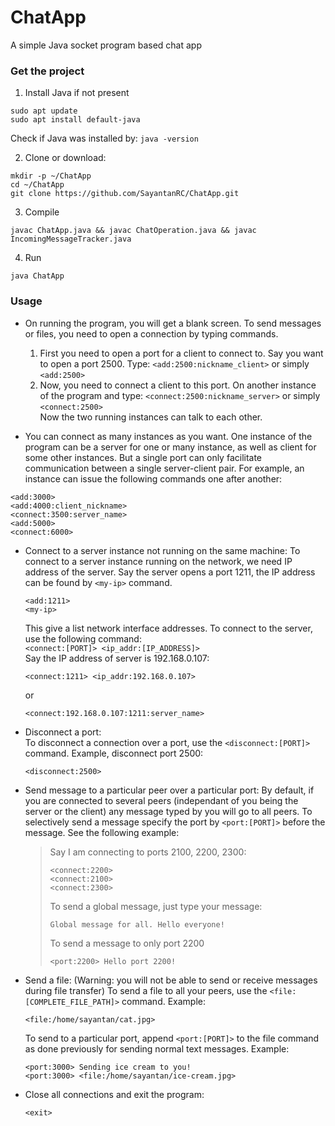 # ChatApp
A simple Java socket program based chat app  

### Get the project
1. Install Java if not present  
```
sudo apt update  
sudo apt install default-java  
```
Check if Java was installed by: `java -version`  

2. Clone or download:  
```
mkdir -p ~/ChatApp  
cd ~/ChatApp  
git clone https://github.com/SayantanRC/ChatApp.git  
```

3. Compile  
```
javac ChatApp.java && javac ChatOperation.java && javac IncomingMessageTracker.java
```

4. Run
```
java ChatApp
```

### Usage

- On running the program, you will get a blank screen. To send messages or files, you need to open a connection by typing commands.  
  1. First you need to open a port for a client to connect to. Say you want to open a port 2500. Type:
  `<add:2500:nickname_client>` or simply `<add:2500>`  
  2. Now, you need to connect a client to this port. On another instance of the program and type:
  `<connect:2500:nickname_server>` or simply `<connect:2500>`  
  Now the two running instances can talk to each other.  
  
- You can connect as many instances as you want. One instance of the program can be a server for one or many instance, as well as client for some other instances. But a single port can only facilitate communication between a single server-client pair. For example, an instance can issue the following commands one after another:
```
<add:3000>  
<add:4000:client_nickname>  
<connect:3500:server_name>  
<add:5000>
<connect:6000>
```

- Connect to a server instance not running on the same machine:
  To connect to a server instance running on the network, we need IP address of the server. Say the server opens a port 1211, the IP address can be found by `<my-ip>` command.  
  ```
  <add:1211>  
  <my-ip>  
  ```
  This give a list network interface addresses. To connect to the server, use the following command:  
  `<connect:[PORT]> <ip_addr:[IP_ADDRESS]>`  
  Say the IP address of server is 192.168.0.107:
  ```
  <connect:1211> <ip_addr:192.168.0.107>
  ```
  or  
  ```
  <connect:192.168.0.107:1211:server_name>  
  ```
  
- Disconnect a port:  
  To disconnect a connection over a port, use the `<disconnect:[PORT]>` command. Example, disconnect port 2500:
  ```
  <disconnect:2500>  
  ```
  
- Send message to a particular peer over a particular port:
  By default, if you are connected to several peers (independant of you being the server or the client) any message typed by you will go to all peers. To selectively send a message specify the port by `<port:[PORT]>` before the message. See the following example:  
  > Say I am connecting to ports 2100, 2200, 2300:  
  > ```
  > <connect:2200>  
  > <connect:2100>  
  > <connect:2300>  
  > ```
  > To send a global message, just type your message:
  > ```
  > Global message for all. Hello everyone!  
  > ```
  > To send a message to only port 2200  
  > ```
  > <port:2200> Hello port 2200!
  > ```

- Send a file: (Warning: you will not be able to send or receive messages during file transfer)
  To send a file to all your peers, use the `<file:[COMPLETE_FILE_PATH]>` command. Example:
  ```
  <file:/home/sayantan/cat.jpg>
  ```
  To send to a particular port, append `<port:[PORT]>` to the file command as done previously for sending normal text messages. Example:
  ```
  <port:3000> Sending ice cream to you!  
  <port:3000> <file:/home/sayantan/ice-cream.jpg>  
  ```
  
- Close all connections and exit the program:
  ```
  <exit>
  ```
